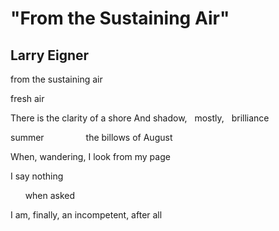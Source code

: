# "From the Sustaining Air"
## Larry Eigner
from the sustaining air

fresh air

There is the clarity of a shore
And shadow,   mostly,   brilliance

summer
                the billows of August

When, wandering, I look from my page

I say nothing

      when asked

I am, finally, an incompetent, after all